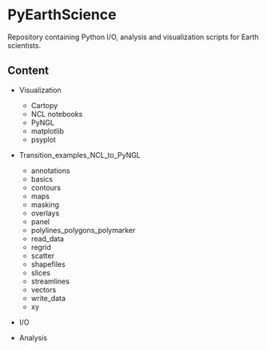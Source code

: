 # PyEarthScience
Repository containing Python I/O, analysis and visualization scripts for Earth scientists.

## Content

- Visualization
	- Cartopy
	- NCL notebooks
    - PyNGL
    - matplotlib
    - psyplot
    
- Transition_examples_NCL_to_PyNGL
    - annotations
    - basics
    - contours
    - maps
    - masking
    - overlays
    - panel
    - polylines_polygons_polymarker
    - read_data
    - regrid
    - scatter
    - shapefiles
    - slices
    - streamlines
    - vectors
    - write_data
    - xy

- I/O
- Analysis

